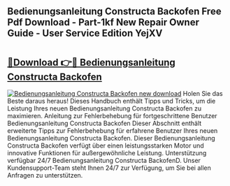 ## Bedienungsanleitung Constructa Backofen Free Pdf Download - Part-1kf New Repair Owner Guide - User Service Edition YejXV

# <h2><a href="http://df4gem.blite.top/?on=Bedienungsanleitung+Constructa+Backofen">🔗Download 👉🔴 Bedienungsanleitung Constructa Backofen</a></h2>

[![Bedienungsanleitung Constructa Backofen new download](https://i.imgur.com/lujVjoI.png)](http://df4gem.blite.top/?on=Bedienungsanleitung+Constructa+Backofen)
Holen Sie das Beste daraus heraus! Dieses Handbuch enthält Tipps und Tricks, um die Leistung Ihres neuen Bedienungsanleitung Constructa Backofen zu maximieren. Anleitung zur Fehlerbehebung für fortgeschrittene Benutzer Bedienungsanleitung Constructa Backofen Dieser Abschnitt enthält erweiterte Tipps zur Fehlerbehebung für erfahrene Benutzer Ihres neuen Bedienungsanleitung Constructa Backofen. Dieser Bedienungsanleitung Constructa Backofen verfügt über einen leistungsstarken Motor und innovative Funktionen für außergewöhnliche Leistung. Unterstützung verfügbar 24/7 Bedienungsanleitung Constructa BackofenD. Unser Kundensupport-Team steht Ihnen 24/7 zur Verfügung, um Sie bei allen Anfragen zu unterstützen.
